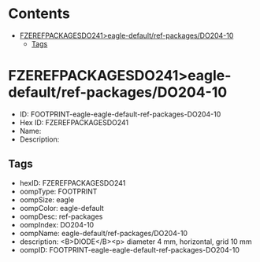



Contents
========

* [FZEREFPACKAGESDO241>eagle-default/ref-packages/DO204-10](#fzerefpackagesdo241eagle-defaultref-packagesdo204-10)
	* [Tags](#tags)

# FZEREFPACKAGESDO241>eagle-default/ref-packages/DO204-10

- ID: FOOTPRINT-eagle-eagle-default-ref-packages-DO204-10
- Hex ID: FZEREFPACKAGESDO241
- Name: 
- Description: 

## Tags

- hexID: FZEREFPACKAGESDO241
- oompType: FOOTPRINT
- oompSize: eagle
- oompColor: eagle-default
- oompDesc: ref-packages
- oompIndex: DO204-10
- oompName: eagle-default/ref-packages/DO204-10
- description: &lt;B&gt;DIODE&lt;/B&gt;&lt;p&gt;&#xD;
diameter 4 mm, horizontal, grid 10 mm
- oompID: FOOTPRINT-eagle-eagle-default-ref-packages-DO204-10
